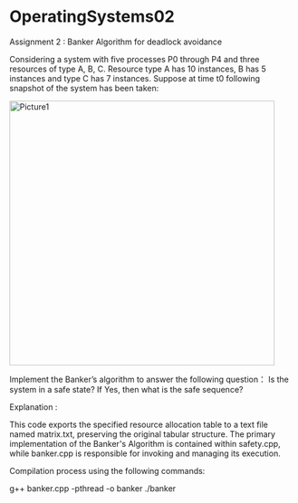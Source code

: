# OperatingSystems02
Assignment 2 : Banker Algorithm for deadlock avoidance 

Considering a system with five processes P0 through P4 and three resources of type A, B, C. Resource type A has 10 instances, B has 5 instances and type C has 7 instances. Suppose at time t0 following snapshot of the system has been taken: 

<img width="468" alt="Picture1" src="https://github.com/user-attachments/assets/f27f60d6-5a20-4ebf-853b-b21252c23582" />

Implement the Banker’s algorithm to answer the following question： Is the system in a safe state? If Yes, then what is the safe sequence?

Explanation : 

This code exports the specified resource allocation table to a text file named matrix.txt, preserving the original tabular structure. The primary implementation of the Banker's Algorithm is contained within safety.cpp, while banker.cpp is responsible for invoking and managing its execution. 

Compilation process using the following commands: 

g++ banker.cpp -pthread -o banker
./banker 


